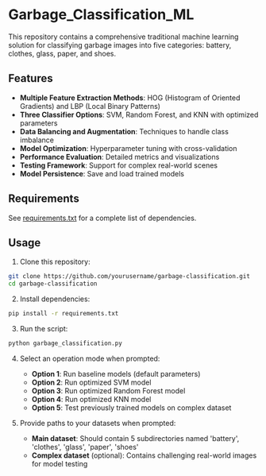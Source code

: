 # Garbage_Classification_ML

This repository contains a comprehensive traditional machine learning solution for classifying garbage images into five categories: battery, clothes, glass, paper, and shoes.

## Features

- **Multiple Feature Extraction Methods**: HOG (Histogram of Oriented Gradients) and LBP (Local Binary Patterns)
- **Three Classifier Options**: SVM, Random Forest, and KNN with optimized parameters
- **Data Balancing and Augmentation**: Techniques to handle class imbalance
- **Model Optimization**: Hyperparameter tuning with cross-validation
- **Performance Evaluation**: Detailed metrics and visualizations
- **Testing Framework**: Support for complex real-world scenes
- **Model Persistence**: Save and load trained models

## Requirements

See [requirements.txt](requirements.txt) for a complete list of dependencies.

## Usage

1. Clone this repository:
```bash
git clone https://github.com/yourusername/garbage-classification.git
cd garbage-classification
```

2. Install dependencies:
```bash
pip install -r requirements.txt
```

3. Run the script:
```bash
python garbage_classification.py
```

4. Select an operation mode when prompted:
   - **Option 1**: Run baseline models (default parameters)
   - **Option 2**: Run optimized SVM model
   - **Option 3**: Run optimized Random Forest model
   - **Option 4**: Run optimized KNN model
   - **Option 5**: Test previously trained models on complex dataset

5. Provide paths to your datasets when prompted:
   - **Main dataset**: Should contain 5 subdirectories named 'battery', 'clothes', 'glass', 'paper', 'shoes'
   - **Complex dataset** (optional): Contains challenging real-world images for model testing

